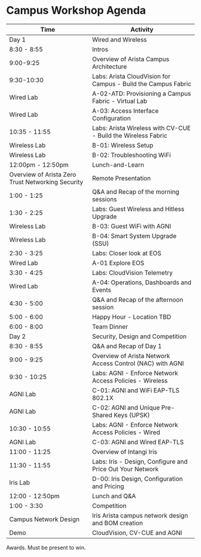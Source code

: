 # Campus Workshop Agenda

| Time | Activity |
| --- | --- |
Day 1 | Wired and Wireless
8:30 - 8:55 |Intros
9:00-9:25 | Overview of Arista Campus Architecture
9:30-10:30 | Labs: Arista CloudVision for Campus - Build the Campus Fabric
Wired Lab | A-02-ATD: Provisioning a Campus Fabric - Virtual Lab
Wired Lab | A-03: Access Interface Configuration
10:35 - 11:55 | Labs: Arista Wireless with CV-CUE - Build the Wireless Fabric
Wireless Lab | B-01: Wireless Setup
Wireless Lab | B-02: Troubleshooting WiFi
12:00pm - 12:50pm | Lunch-and-Learn
Overview of Arista Zero Trust Networking Security | Remote Presentation
1:00 - 1:25 | Q&A and Recap of the morning sessions
1:30 - 2:25 | Labs: Guest Wireless and Hitless Upgrade
Wireless Lab | B-03: Guest WiFi with AGNI
Wireless Lab | B-04: Smart System Upgrade (SSU)
2:30 - 3:25 | Labs: Closer look at EOS
Wired Lab | A-01 Explore EOS
3:30 - 4:25 | Labs: CloudVision Telemetry
Wired Lab | A-04: Operations, Dashboards and Events
4:30 - 5:00 | Q&A and Recap of the afternoon session
5:00 - 6:00 | Happy Hour - Location TBD
6:00 - 8:00 | Team Dinner
Day 2 | Security, Design and Competition
8:30 - 8:55 | Q&A and Recap of Day 1 
9:00 - 9:25 | Overview of Arista Network Access Control (NAC) with AGNI
9:30 - 10:25 | Labs: AGNI - Enforce Network Access Policies - Wireless
AGNI Lab | C-01: AGNI and WiFi EAP-TLS 802.1X
AGNI Lab | C-02: AGNI and Unique Pre-Shared Keys (UPSK)
10:30 - 10:55 | Labs: AGNI - Enforce Network Access Policies - Wired
AGNI Lab | C-03: AGNI and Wired EAP-TLS
11:00 - 11:25 | Overview of Intangi Iris
11:30 - 11:55 | Labs: Iris - Design, Configure and Price Out Your Network
Iris Lab | D-00: Iris Design, Configuration and Pricing
12:00 - 12:50pm | Lunch and Q&A
1:00 - 3:30 | Competition
Campus Network Design | Iris Arista campus network design and BOM creation
Demo | CloudVision, CV-CUE and AGNI
Awards. Must be present to win.